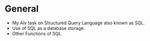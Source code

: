 # General

* My Alx task on Structured Query Language also known as SQL.
* Use of SQL as a database storage.
* Other Functions of SQL
